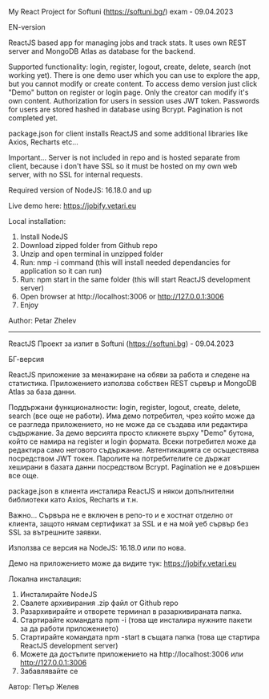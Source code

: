My React Project for Softuni (https://softuni.bg/) exam - 09.04.2023

EN-version

ReаctJS based app for managing jobs and track stats.
It uses own REST server and MongoDB Atlas as database for the backend.

Supported functionality: login, register, logout, create, delete, search (not working yet). There is one demo user which you can use to explore the app, but you cannot modify or create content. To access demo version just click "Demo" button on register or login page. Only the creator can modify it's own content. Authorization for users in session uses JWT token. Passwords for users are stored hashed in database using Bcrypt. Pagination is not completed yet.

package.json for client installs ReactJS and some additional libraries like Axios, Recharts etc...

Important... Server is not included in repo and is hosted separate from client, because i don't have SSL so it must be hosted on my own web server, with no SSL for internal requests.

Required version of NodeJS: 16.18.0 and up

Live demo here: https://jobify.vetari.eu

Local installation:

1. Install NodeJS
2. Download zipped folder from Github repo
3. Unzip and open terminal in unzipped folder
4. Run: nmp -i command (this will install needed dependancies for application so it can run)
5. Run: npm start in the same folder (this will start ReactJS development server)
6. Open browser at http://localhost:3006 or http://127.0.0.1:3006
7. Enjoy

Author: Petar Zhelev

---

ReactJS Проект за изпит в Softuni (https://softuni.bg) - 09.04.2023

БГ-версия

ReactJS приложение за менажиране на обяви за работа и следене на статистика.
Приложението използва собствен REST сървър и MongoDB Atlas за база данни.

Поддържани функционалности: login, register, logout, create, delete, search (все още не работи). Има демо потребител, чрез който може да се разгледа приложението, но не може да се създава или редактира съдържание. За демо версията просто кликнете върху "Demo" бутона, който се намира на register и login формата. Всеки потребител може да редактира само неговото съдържание. Автентикацията се осъществява посредством JWT токен. Паролите на потребителите се държат хеширани в базата данни посредством Bcrypt. Pagination не е довършен все още.

package.json в клиента инсталира ReactJS и някои допълнителни библиотеки като Axios, Recharts и т.н.

Важно... Сървъра не е включен в репо-то и е хостнат отделно от клиента, защото нямам сертификат за SSL и е на мой уеб сървър без SSL за вътрешните заявки.

Използва се версия на NodeJS: 16.18.0 или по нова.

Демо на приложението може да видите тук: https://jobify.vetari.eu

Локална инсталация:

1. Инсталирайте NodeJS
2. Свалете архивирания .zip файл от Github repo
3. Разархивирайте и отворете терминал в разархивираната папка.
4. Стартирайте командата npm -i (това ще инсталира нужните пакети за да работи приложението)
5. Стартирайте командата npm -start в същата папка (това ще стартира ReactJS development server)
6. Можете да достъпите приложението на http://localhost:3006 или http://127.0.0.1:3006
7. Забавлявайте се

Автор: Петър Желев
